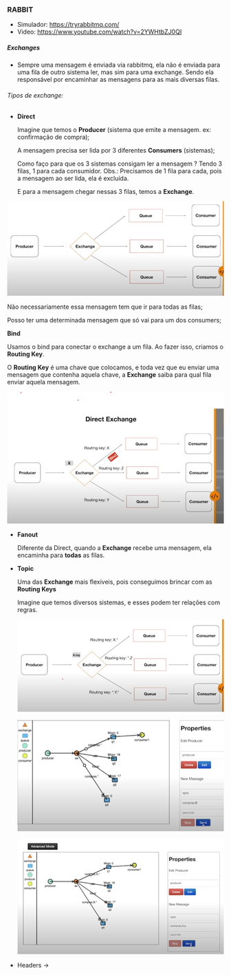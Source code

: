 ### RABBIT

- Simulador: https://tryrabbitmq.com/
- Video: https://www.youtube.com/watch?v=2YWHtbZJ0QI

##### Exchanges
- Sempre uma mensagem é enviada via rabbitmq, ela não é enviada para uma fila de outro sistema ler, mas sim para uma exchange. Sendo ela responsável por encaminhar as mensagens para as mais diversas filas.


###### Tipos de exchange:
- **Direct**

  Imagine que temos o **Producer** (sistema que emite a mensagem. ex: confirmação de compra);
  
  A mensagem precisa ser lida por 3 diferentes **Consumers** (sistemas);
  
  Como faço para que os 3 sistemas consigam ler a mensagem ? 
    Tendo 3 filas, 1 para cada consumidor.
    Obs.: Precisamos de 1 fila para cada, pois a mensagem ao ser lida, ela é excluída.
  
  E para a mensagem chegar nessas 3 filas, temos a **Exchange**.

![alt text](./assets/image.png)

  Não necessariamente essa mensagem tem que ir para todas as filas;
  
  Posso ter uma determinada mensagem que só vai para um dos consumers;

  **Bind**
  
  Usamos o bind para conectar o exchange a um fila. Ao fazer isso, criamos o **Routing Key**.

  O **Routing Key** é uma chave que colocamos, e toda vez que eu enviar uma mensagem que contenha aquela chave, a **Exchange** saiba para qual fila enviar aquela mensagem.

![alt text](./assets/image-1.png)


- **Fanout** 

  Diferente da Direct, quando a **Exchange** recebe uma mensagem, ela encaminha para **todas** as filas.

- **Topic**

  Uma das **Exchange** mais flexiveis, pois conseguimos brincar com as **Routing Keys**

  Imagine que temos diversos sistemas, e esses podem ter relações com regras.

  ![alt text](./assets/image-2.png)

  ![alt text](./assets/image-3.png)

  ![alt text](./assets/image-4.png)

- Headers -> 

